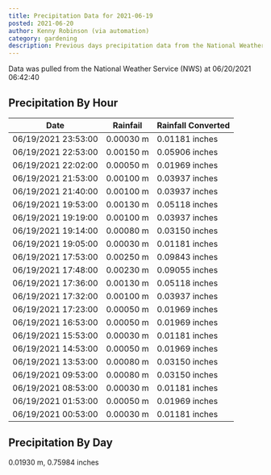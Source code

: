 ```yaml
---
title: Precipitation Data for 2021-06-19
posted: 2021-06-20
author: Kenny Robinson (via automation)
category: gardening
description: Previous days precipitation data from the National Weather Service on 06/20/2021 06:42:40
---
```


Data was pulled from the National Weather Service (NWS) at 06/20/2021 06:42:40

## Precipitation By Hour

|Date|Rainfail|Rainfall Converted|
---|---|---
|06/19/2021 23:53:00|0.00030 m|0.01181 inches|
|06/19/2021 22:53:00|0.00150 m|0.05906 inches|
|06/19/2021 22:02:00|0.00050 m|0.01969 inches|
|06/19/2021 21:53:00|0.00100 m|0.03937 inches|
|06/19/2021 21:40:00|0.00100 m|0.03937 inches|
|06/19/2021 19:53:00|0.00130 m|0.05118 inches|
|06/19/2021 19:19:00|0.00100 m|0.03937 inches|
|06/19/2021 19:14:00|0.00080 m|0.03150 inches|
|06/19/2021 19:05:00|0.00030 m|0.01181 inches|
|06/19/2021 17:53:00|0.00250 m|0.09843 inches|
|06/19/2021 17:48:00|0.00230 m|0.09055 inches|
|06/19/2021 17:36:00|0.00130 m|0.05118 inches|
|06/19/2021 17:32:00|0.00100 m|0.03937 inches|
|06/19/2021 17:23:00|0.00050 m|0.01969 inches|
|06/19/2021 16:53:00|0.00050 m|0.01969 inches|
|06/19/2021 15:53:00|0.00030 m|0.01181 inches|
|06/19/2021 14:53:00|0.00050 m|0.01969 inches|
|06/19/2021 13:53:00|0.00080 m|0.03150 inches|
|06/19/2021 09:53:00|0.00080 m|0.03150 inches|
|06/19/2021 08:53:00|0.00030 m|0.01181 inches|
|06/19/2021 01:53:00|0.00050 m|0.01969 inches|
|06/19/2021 00:53:00|0.00030 m|0.01181 inches|

## Precipitation By Day

0.01930 m, 0.75984 inches

